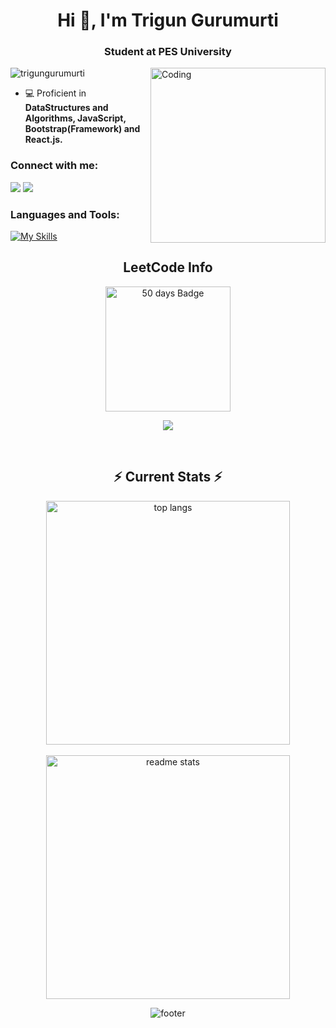 <h1 align="center">Hi 👋, I'm Trigun Gurumurti</h1>
<h3 align="center">Student at PES University</h3>
<img align="right" alt="Coding" width="280" src="https://camo.githubusercontent.com/2366b34bb903c09617990fb5fff4622f3e941349e846ddb7e73df872a9d21233/68747470733a2f2f63646e2e6472696262626c652e636f6d2f75736572732f3733303730332f73637265656e73686f74732f363538313234332f6176656e746f2e676966">
<p align="left"> <img src="https://komarev.com/ghpvc/?username=trigungurumurti&label=Profile%20views&color=0e75b6&style=flat" alt="trigungurumurti" /> </p>

- 💻 Proficient in **DataStructures and Algorithms, JavaScript, Bootstrap(Framework) and React.js.** 

<h3 align="left">Connect with me:</h3>

[![](https://img.shields.io/badge/Gmail-D14836?style=for-the-badge&logo=gmail&logoColor=white)](mailto:triguntamragouri@gmail.com)
[![](https://img.shields.io/badge/linkedin-%231E77B5.svg?&style=for-the-badge&logo=linkedin)](https://in.linkedin.com/in/trigun2005/)


<h3 align="left">Languages and Tools:</h3>

[![My Skills](https://skillicons.dev/icons?i=cpp,html,css,bootstrap,js,react,git,github,c,python)](https://github.com/TrigunGurumurti)
<br>

<h2 align="center">LeetCode Info</h2> 
<p align="center">
  <a href="https://leetcode.com/Trigun_2005/" target="_blank"><img align="center" src="https://assets.leetcode.com/static_assets/marketing/2024-50.gif" alt="50 days Badge" height="200" width="200" /></a>
</p>
<p align="center">
  <img  align=top flex-grow=1 src="https://leetcard.jacoblin.cool/Trigun_2005?theme=dark&font=Nunito&ext=heatmap" />  
</p>
<br>


 <h2 align="center">⚡ Current Stats ⚡</h2>
<div align=center>
   <img width=390 align="center" src="https://github-readme-stats.vercel.app/api/top-langs/?username=trigungurumurti&langs_count=8&layout=compact&theme=react&border_radius=10&size_weight=0.5&count_weight=0.5&exclude_repo=github-readme-stats" alt="top langs" /> <br><br>
  <img width=390 align="center" src="https://github-readme-stats.vercel.app/api?username=trigungurumurti&show_icons=true&theme=react&rank_icon=github&border_radius=10" alt="readme stats" />

![footer](https://user-images.githubusercontent.com/10498744/210157572-1fca0242-8af2-46a6-bfa3-666ffd40ebde.svg)
